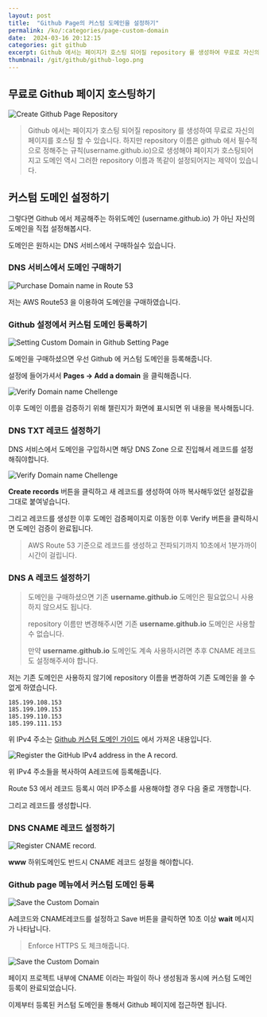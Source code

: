 ```yaml
---
layout: post
title:  "Github Page의 커스텀 도메인을 설정하기"
permalink: /ko/:categories/page-custom-domain
date:  2024-03-16 20:12:15
categories: git github
excerpt: Github 에서는 페이지가 호스팅 되어질 repository 를 생성하여 무료로 자신의 페이지를 호스팅 할 수 있습니다. 하지만 repository 이름은 github 에서 필수적으로 정해주는 규칙(username.github.io)으로 생성해야 페이지가 호스팅되어지고 도메인 역시 username.github.io 라는 repository 이름과 똑같이 설정되어지는 제약이 있습니다.
thumbnail: /git/github/github-logo.png
---
```


## 무료로 Github 페이지 호스팅하기

![Create Github Page Repository](/assets/img/git/github/create-repository-githubpage.jpg)

> Github 에서는 페이지가 호스팅 되어질 repository 를 생성하여 무료로 자신의 페이지를 호스팅 할 수 있습니다. 하지만 repository 이름은 github 에서 필수적으로 정해주는 규칙(username.github.io)으로 생성해야 페이지가 호스팅되어지고 도메인 역시 그러한 repository 이름과 똑같이 설정되어지는 제약이 있습니다.

<div class="divide-line"></div>

## 커스텀 도메인 설정하기

그렇다면 Github 에서 제공해주는 하위도메인 (username.github.io) 가 아닌 자신의 도메인을 직접 설정해봅시다.

도메인은 원하시는 DNS 서비스에서 구매하실수 있습니다.


<div class="divide-line"></div>

### DNS 서비스에서 도메인 구매하기

![Purchase Domain name in Route 53](/assets/img/git/github/purchase_domain_route53.jpg)

저는 AWS Route53 을 이용하여 도메인을 구매하였습니다.

<div class="divide-line"></div>

### Github 설정에서 커스텀 도메인 등록하기

![Setting Custom Domain in Github Setting Page](/assets/img/git/github/setting_github_custom_domain.jpg)

도메인을 구매하셨으면 우선 Github 에 커스텀 도메인을 등록해줍니다.

설정에 들어가셔서 **Pages -> Add a domain** 을 클릭해줍니다.

![Verify Domain name Chellenge](/assets/img/git/github/challenge_domain_name.jpg)

이후 도메인 이름을 검증하기 위해 챌린지가 화면에 표시되면 위 내용을 복사해둡니다.

<div class="divide-line"></div>

### DNS TXT 레코드 설정하기

DNS 서비스에서 도메인을 구입하시면 해당 DNS Zone 으로 진입해서 레코드를 설정해줘야합니다.

![Verify Domain name Chellenge](/assets/img/git/github/chellenge_domain_name.png)

**Create records** 버튼을 클릭하고 새 레코드를 생성하여 아까 복사해두었던 설정값을 그대로 붙여넣습니다.

그리고 레코드를 생성한 이후 도메인 검증페이지로 이동한 이후 Verify 버튼을 클릭하시면 도메인 검증이 완료됩니다.

> AWS Route 53 기준으로 레코드를 생성하고 전파되기까지 10초에서 1분가까이 시간이 걸립니다.

<div class="divide-line"></div>

### DNS A 레코드 설정하기

> 도메인을 구매하셨으면 기존 **username.github.io** 도메인은 필요없으니 사용하지 않으셔도 됩니다.
>
>
> repository 이름만 변경해주시면 기존 **username.github.io** 도메인은 사용할수 없습니다.
>
>
> 만약 **username.github.io** 도메인도 계속 사용하시려면 추후 CNAME 레코드도 설정해주셔야 합니다.

저는 기존 도메인은 사용하지 않기에 repository 이름을 변경하여 기존 도메인을 쓸 수 없게 하였습니다.


```TXT
185.199.108.153
185.199.109.153
185.199.110.153
185.199.111.153
```

위 IPv4 주소는 [Github 커스텀 도메인 가이드](https://docs.github.com/en/pages/configuring-a-custom-domain-for-your-github-pages-site/managing-a-custom-domain-for-your-github-pages-site) 에서 가져온 내용입니다.


![Register the GitHub IPv4 address in the A record.](/assets/img/git/github/register_a-recode_route53.jpg)

위 IPv4 주소들을 복사하여 A레코드에 등록해줍니다.

Route 53 에서 레코드 등록시 여러 IP주소를 사용해야할 경우 다음 줄로 개행합니다.

그리고 레코드를 생성합니다.

<div class="divide-line"></div>

### DNS CNAME 레코드 설정하기

![Register CNAME record.](/assets/img/git/github/register_cname_route53.jpg)

**www** 하위도메인도 반드시 CNAME 레코드 설정을 해야합니다.

<div class="divide-line"></div>

### Github page 메뉴에서 커스텀 도메인 등록

![Save the Custom Domain](/assets/img/git/github/progress_dns_check_customdomain.jpg)

A레코드와 CNAME레코드를 설정하고 Save 버튼을 클릭하면 10초 이상 **wait** 메시지가 나타납니다.

> Enforce HTTPS 도 체크해줍니다.

![Save the Custom Domain](/assets/img/git/github/success_dns_check_customdomain.jpg)

페이지 프로젝트 내부에 CNAME 이라는 파일이 하나 생성됨과 동시에 커스텀 도메인 등록이 완료되었습니다.

이제부터 등록된 커스텀 도메인을 통해서 Github 페이지에 접근하면 됩니다.